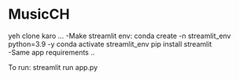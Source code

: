 # MusicCH
yeh clone karo ...
-Make streamlit env:
   conda create -n streamlit_env python=3.9 -y
   conda activate streamlit_env
   pip install streamlit   
-Same app requirements ..

To run:
streamlit run app.py
